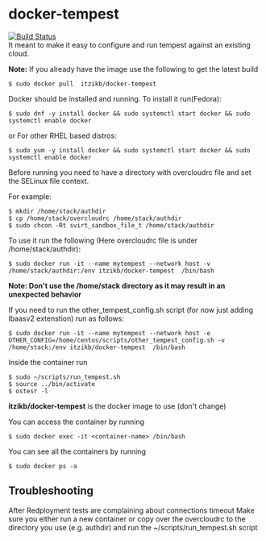 # docker-tempest
[![Build Status](https://travis-ci.org/itzikb/docker-tempest.svg?branch=master)](https://travis-ci.org/itzikb/docker-tempest)  
It meant to make it easy to configure and run tempest against an existing cloud.

**Note:** If you already have the image use the following to get the latest build
```
$ sudo docker pull  itzikb/docker-tempest
```

Docker should be installed and running.
To install it run(Fedora):
```
$ sudo dnf -y install docker && sudo systemctl start docker && sudo systemctl enable docker
```
or For other RHEL based distros:
```
$ sudo yum -y install docker && sudo systemctl start docker && sudo systemctl enable docker
```

Before running you need to have a directory with overcloudrc file and set the SELinux file context. 

For example:
```
$ mkdir /home/stack/authdir
$ cp /home/stack/overcloudrc /home/stack/authdir
$ sudo chcon -Rt svirt_sandbox_file_t /home/stack/authdir
```

To use it run the following (Here overcloudrc file is under /home/stack/authdir):
```
$ sudo docker run -it --name mytempest --network host -v /home/stack/authdir:/env itzikb/docker-tempest  /bin/bash
```
**Note: Don't use the /home/stack directory as it may result in an unexpected behavior**

If you need to run the other_tempest_config.sh script (for now just adding lbaasv2 extenstion) run as follows:

```
$ sudo docker run -it --name mytempest --network host -e OTHER_CONFIG=/home/centos/scripts/other_tempest_config.sh -v /home/stack:/env itzikb/docker-tempest  /bin/bash
```

Inside the container run
```
$ sudo ~/scripts/run_tempest.sh
$ source ../bin/activate
$ ostesr -l
```
**itzikb/docker-tempest** is the docker image to use (don't change)  


You can access the container by running
```
$ sudo docker exec -it <container-name> /bin/bash
```
You can see all the containers by running
```
$ sudo docker ps -a 
```

## Troubleshooting
After Redployment tests are complaining about connections timeout
Make sure you either run a new container or copy over the overcloudrc to the directory you use (e.g. authdir) and run the ~/scripts/run_tempest.sh script

